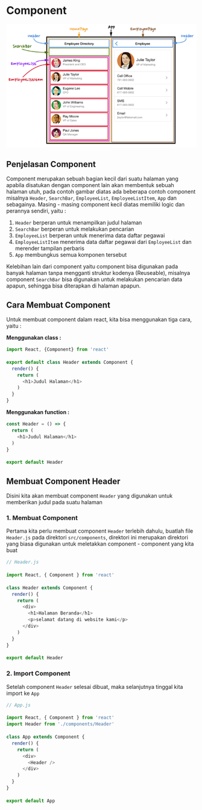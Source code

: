 # Component

![component](component-based.png)

## Penjelasan Component

Component merupakan sebuah bagian kecil dari suatu halaman yang apabila disatukan dengan component lain akan membentuk sebuah halaman utuh, pada contoh gambar diatas ada beberapa contoh component misalnya `Header`, `SearchBar`, `EmployeeList`, `EmployeeListItem`, `App` dan sebagainya. Masing - masing component kecil diatas memiliki logic dan perannya sendiri, yaitu :

1.  `Header` berperan untuk menampilkan judul halaman
2.  `SearchBar` berperan untuk melakukan pencarian
3.  `EmployeeList` berperan untuk menerima data daftar pegawai
4.  `EmployeeListItem` menerima data daftar pegawai dari `EmployeeList` dan merender tampilan perbaris
5.  `App` membungkus semua komponen tersebut

Kelebihan lain dari component yaitu component bisa digunakan pada banyak halaman tanpa mengganti struktur kodenya (Reuseable), misalnya component `SearchBar` bisa digunakan untuk melakukan pencarian data apapun, sehingga bisa diterapkan di halaman apapun.

## Cara Membuat Component

Untuk membuat component dalam react, kita bisa menggunakan tiga cara, yaitu :

**Menggunakan class :**

```Javascript
import React, {Component} from 'react'

export default class Header extends Component {
  render() {
    return (
      <h1>Judul Halaman</h1>
    )
  }
}
```

**Menggunakan function :**

```Javascript
const Header = () => {
  return (
    <h1>Judul Halaman</h1>
  )
}

export default Header
```

## Membuat Component Header

Disini kita akan membuat component `Header` yang digunakan untuk memberikan judul pada suatu halaman

### 1. Membuat Component

Pertama kita perlu membuat component `Header` terlebih dahulu, buatlah file `Header.js` pada direktori `src/components`, direktori ini merupakan direktori yang biasa digunakan untuk meletakkan component - component yang kita buat

```javascript
// Header.js

import React, { Component } from 'react'

class Header extends Component {
  render() {
    return (
      <div>
        <h1>Halaman Beranda</h1>
        <p>selamat datang di website kami</p>
      </div>
    )
  }
}

export default Header
```

### 2. Import Component

Setelah component `Header` selesai dibuat, maka selanjutnya tinggal kita import ke `App`

```javascript
// App.js

import React, { Component } from 'react'
import Header from './components/Header'

class App extends Component {
  render() {
    return (
      <div>
        <Header />
      </div>
    )
  }
}

export default App
```
